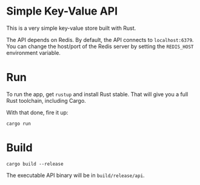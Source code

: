 # Simple Key-Value API

This is a very simple key-value store built with Rust.

The API depends on Redis. By default, the API connects to `localhost:6379`.
You can change the host/port of the Redis server by setting the `REDIS_HOST`
environment variable.

# Run

To run the app, get `rustup` and install Rust stable. That will give you a full
Rust toolchain, including Cargo.

With that done, fire it up:

`cargo run`

# Build

`cargo build --release`

The executable API binary will be in `build/release/api`.
